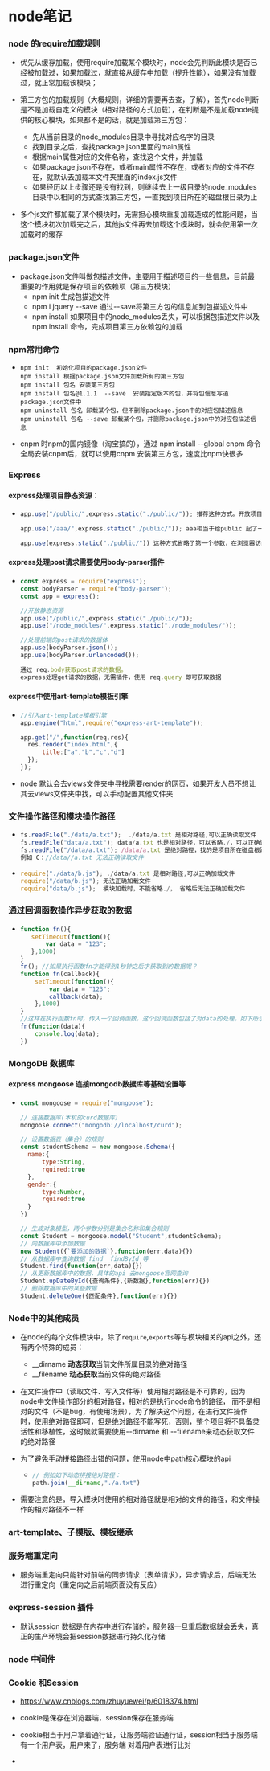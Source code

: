 # node笔记

### node 的require加载规则

- 优先从缓存加载，使用require加载某个模块时，node会先判断此模块是否已经被加载过，如果加载过，就直接从缓存中加载（提升性能），如果没有加载过，就正常加载该模块；
- 第三方包的加载规则（大概规则，详细的需要再去查，了解），首先node判断是不是加载自定义的模块（相对路径的方式加载），在判断是不是加载node提供的核心模块，如果都不是的话，就是加载第三方包：
  + 先从当前目录的node_modules目录中寻找对应名字的目录
  + 找到目录之后，查找package.json里面的main属性
  + 根据main属性对应的文件名称，查找这个文件，并加载
  + 如果package.json不存在，或者main属性不存在，或者对应的文件不存在，就默认去加载本文件夹里面的index.js文件
  + 如果经历以上步骤还是没有找到，则继续去上一级目录的node_modules目录中以相同的方式查找第三方包，一直找到项目所在的磁盘根目录为止


- 多个js文件都加载了某个模块时，无需担心模块重复加载造成的性能问题，当这个模块初次加载完之后，其他js文件再去加载这个模块时，就会使用第一次加载时的缓存

### package.json文件

- package.json文件叫做包描述文件，主要用于描述项目的一些信息，目前最重要的作用就是保存项目的依赖项（第三方模块）
  + npm init 生成包描述文件
  + npm i jquery --save   通过--save将第三方包的信息加到包描述文件中
  + npm install 如果项目中的node_modules丢失，可以根据包描述文件以及npm install 命令，完成项目第三方依赖包的加载

### npm常用命令

- ```shell
  npm init  初始化项目的package.json文件
  npm install 根据package.json文件加载所有的第三方包
  npm install 包名 安装第三方包
  npm install 包名@1.1.1  --save  安装指定版本的包，并将包信息写道package.json文件中
  npm uninstall 包名 卸载某个包，但不删除package.json中的对应包描述信息
  npm uninstall 包名 --save 卸载某个包，并删除package.json中的对应包描述信息
  ```

- cnpm 时npm的国内镜像（淘宝搞的），通过 npm install --global cnpm 命令全局安装cnpm后，就可以使用cnpm 安装第三方包，速度比npm快很多

### Express

#### express处理项目静态资源：

+ ```javascript
  app.use("/public/",express.static("./public/")); 推荐这种方式。开放项目中的public目录，浏览器输入框中必须以public/。。。/。。。这种方式访问开放的资源
  
  app.use("/aaa/",express.static("./public/")); aaa相当于给public 起了一个别名，在访问开放资源时，需要使用aaa/。。。/。。。这种方式访问静态资源
  
  app.use(express.static("./public/")) 这种方式省略了第一个参数，在浏览器访问开放资源时，直接输入资源在public目录里面的路径，不需要添加public，添加了将会报错
  ```

#### express处理post请求需要使用body-parser插件

- ```javascript
  const express = require("express");
  const bodyParser = require("body-parser");
  const app = express();
  
  //开放静态资源
  app.use("/public/",express.static("./public/"));
  app.use("/node_modules/",express.static("./node_modules/"));
  
  //处理前端的post请求的数据体
  app.use(bodyParser.json());
  app.use(bodyParser.urlencoded());
  
  通过 req.body获取post请求的数据。
  express处理get请求的数据，无需插件，使用 req.query 即可获取数据
  ```

#### express中使用art-template模板引擎

- ```javascript
  //引入art-template模板引擎
  app.engine("html",require("express-art-template"));
  
  app.get("/",function(req,res){
  	res.render("index.html",{
  		title:["a","b","c","d"]
  	});
  });
  ```

- node 默认会去views文件夹中寻找需要render的网页，如果开发人员不想让其去views文件夹中找，可以手动配置其他文件夹

### 文件操作路径和模块操作路径

- ```javascript
  fs.readFile("./data/a.txt");  ./data/a.txt 是相对路径,可以正确读取文件
  fs.readFile("data/a.txt"); data/a.txt 也是相对路径，可以省略./，可以正确读取文件
  fs.readFile("/data/a.txt"); /data/a.txt 是绝对路径，找的是项目所在磁盘根路径下的/data/a.txt
  例如 C：//data//a.txt 无法正确读取文件
  ```

- ```javascript
  require("./data/b.js"); ./data/a.txt 是相对路径,可以正确加载文件
  require("/data/b.js"); 无法正确加载文件
  require("data/b.js");  模块加载时，不能省略./， 省略后无法正确加载文件
  ```

  

### 通过回调函数操作异步获取的数据

- ```javascript
  function fn(){
     setTimeout(function(){
         var data = "123";
     },1000) 
  }
  fn(); //如果执行函数fn才能得到1秒钟之后才获取到的数据呢？
  function fn(callback){
      setTimeout(function(){
          var data = "123";
          callback(data);
      },1000)
  }
  //这样在执行函数fn时，传入一个回调函数，这个回调函数包括了对data的处理，如下所示：
  fn(function(data){
      console.log(data);
  })
  ```

  

### MongoDB 数据库

#### express  mongoose 连接mongodb数据库等基础设置等

- ```javascript
  const mongoose = require("mongoose");
  
  // 连接数据库(本机的curd数据库)
  mongoose.connect("mongodb://localhost/curd");
  
  // 设置数据表（集合）的规则
  const studentSchema = new mongoose.Schema({
  	name:{
  		type:String,
  		rquired:true
  	},
  	gender:{
  		type:Number,
  		rquired:true
  	}
  })
  
  // 生成对象模型，两个参数分别是集合名称和集合规则
  const Student = mongoose.model("Student",studentSchema);
  // 向数据库中添加数据
  new Student({`要添加的数据`},function(err,data){})
  // 从数据库中查询数据 find  findById 等
  Student.find(function(err,data){})
  // 从更新数据库中的数据，具体的api 去mongoose官网查询
  Student.upDateById({查询条件},{新数据},function(err){})
  // 删除数据库中的某些数据
  Student.deleteOne({匹配条件},function(err){})
  ```

  

### Node中的其他成员

- 在node的每个文件模块中，除了`require`,`exports`等与模块相关的api之外，还有两个特殊的成员：
  + __dirname  **动态获取**当前文件所属目录的绝对路径
  + __filename **动态获取**当前文件的绝对路径 

- 在文件操作中（读取文件、写入文件等）使用相对路径是不可靠的，因为node中文件操作部分的相对路径，相对的是执行node命令的路径， 而不是相对的文件（不是bug，有使用场景），为了解决这个问题，在进行文件操作时，使用绝对路径即可，但是绝对路径不能写死，否则，整个项目将不具备灵活性和移植性，这时候就需要使用--dirname 和 --filename来动态获取文件的绝对路径

- 为了避免手动拼接路径出错的问题，使用node中path核心模块的api

  + ```javascript
    // 例如如下动态拼接绝对路径：
    path.join(__dirname,"./a.txt")
    ```

- 需要注意的是，导入模块时使用的相对路径就是相对的文件的路径，和文件操作的相对路径不一样

### art-template、子模版、模板继承

### 服务端重定向

- 服务端重定向只能针对前端的同步请求（表单请求），异步请求后，后端无法进行重定向（重定向之后前端页面没有反应）

### express-session 插件

- 默认session 数据是在内存中进行存储的，服务器一旦重启数据就会丢失，真正的生产环境会把session数据进行持久化存储

  

### node 中间件

### Cookie 和Session

-  https://www.cnblogs.com/zhuyuewei/p/6018374.html

- cookie是保存在浏览器端，session保存在服务端
- cookie相当于用户拿着通行证，让服务端验证通行证，session相当于服务端有一个用户表，用户来了，服务端 对着用户表进行比对
- 